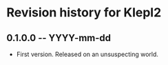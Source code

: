 # Revision history for Klepl2

## 0.1.0.0  -- YYYY-mm-dd

* First version. Released on an unsuspecting world.
